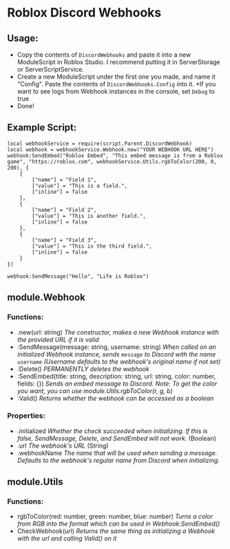# Roblox Discord Webhooks

## Usage:
- Copy the contents of `DiscordWebhooks` and paste it into a new ModuleScript in Roblox Studio. I recommend putting it in ServerStorage or ServerScriptService.
- Create a new ModuleScript under the first one you made, and name it "Config". Paste the contents of `DiscordWebhooks.Config` into it. *If you want to see logs from Webhook instances in the console, set `Debug` to true
- Done!

## Example Script:
```
local webhookService = require(script.Parent.DiscordWebhook)
local webhook = webhookService.Webhook.new("YOUR WEBHOOK URL HERE")
webhook:SendEmbed("Roblox Embed", "This embed message is from a Roblox game", "https://roblox.com", webhookService.Utils.rgbToColor(200, 0, 200), {
	{
		["name"] = "Field 1",
		["value"] = "This is a field.",
		["inline"] = false
	},
	{
		["name"] = "Field 2",
		["value"] = "This is another field.",
		["inline"] = false
	},
	{
		["name"] = "Field 3",
		["value"] = "This is the third field.",
		["inline"] = false
	}
})

webhook:SendMessage("Hello", "Life is Roblox")
```

## module.Webhook
### Functions: 
- .new(url: string) *The constructor, makes a new Webhook instance with the provided URL if it is valid*
- :SendMessage(message: string, username: string) *When called on an initialized Webhook instance, sends `message` to Discord with the name `username` (Username defaults to the webhook's original name if not set)*
- :Delete() *PERMANENTLY deletes the webhook*
- :SendEmbed(title: string, description: string, url: string, color: number, fields: {}) *Sends an embed message to Discord. Note: To get the color you want, you can use module.Utils.rgbToColor(r, g, b)*
- :Valid() *Returns whether the webhook can be accessed as a boolean*
### Properties:
- .initialized *Whether the check succeeded when initializing. If this is false, SendMessage, Delete, and SendEmbed will not work.* (Boolean)
- .url *The webhook's URL* (String)
- .webhookName *The name that will be used when sending a message. Defaults to the webhook's regular name from Discord when initializing.*

## module.Utils
### Functions:
- rgbToColor(red: number, green: number, blue: number) *Turns a color from RGB into the format which can be used in Webhook:SendEmbed()*
- CheckWebhook(url) *Returns the same thing as initializing a Webhook with the url and calling Valid() on it*
